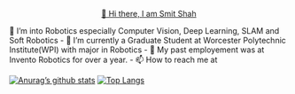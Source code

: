
<p align="center">
  <a href="https://sites.google.com/view/smitmshah/about?authuser=1" target="_blank" rel="noreferrer">👋 Hi there, I am Smit Shah</a>
</p>
👀 I’m into Robotics especially Computer Vision, Deep Learning, SLAM and Soft Robotics
- 🌱 I’m currently a Graduate Student at Worcester Polytechnic Institute(WPI) with major in Robotics
- 💞️ My past employement was at Invento Robotics for over a year.
- 📫 How to reach me at
  
[![Anurag’s github stats](https://github-readme-stats.vercel.app/api?username=Smshah30)](https://github.com/Smshah30) [![Top Langs](https://github-readme-stats.vercel.app/api/top-langs/?username=Smshah30&layout=compact)](https://github.com/Smshah30)
<!---
Smshah30/Smshah30 is a ✨ special ✨ repository because its `README.md` (this file) appears on your GitHub profile.
You can click the Preview link to take a look at your changes.
--->
